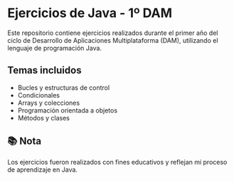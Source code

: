 # Ejercicios de Java - 1º DAM

Este repositorio contiene ejercicios realizados durante el primer año del ciclo de Desarrollo de Aplicaciones Multiplataforma (DAM), utilizando el lenguaje de programación Java.

## Temas incluidos

- Bucles y estructuras de control
- Condicionales
- Arrays y colecciones
- Programación orientada a objetos
- Métodos y clases

## 📚 Nota

Los ejercicios fueron realizados con fines educativos y reflejan mi proceso de aprendizaje en Java.

